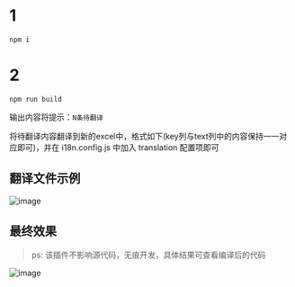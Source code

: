 # 1

`npm i`

# 2

`npm run build`

输出内容将提示：`N条待翻译`

将待翻译内容翻译到新的excel中，格式如下(key列与text列中的内容保持一一对应即可)，并在 i18n.config.js 中加入 translation 配置项即可


## 翻译文件示例

 

![image](https://user-images.githubusercontent.com/4214624/148200030-648b4cac-342e-483f-878d-53977effc6e2.png)

## 最终效果

> ps: 该插件不影响源代码，无痕开发，具体结果可查看编译后的代码


![image](https://user-images.githubusercontent.com/4214624/148202978-626bdd94-5791-48ab-97e4-dbcea0cd04c9.png)
